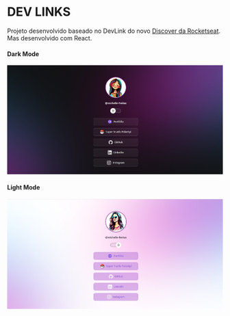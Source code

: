 # DEV LINKS

Projeto desenvolvido baseado no DevLink do novo [Discover da Rocketseat](https://www.rocketseat.com.br/discover).
Mas desenvolvido com React.


#### Dark Mode

![](./public/devlinks-dark.jpg "Imagem devlinks dark mode")

#### Light Mode

![](./public/devlinks-light.jpg "Imagem devlinks light mode")
